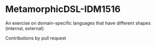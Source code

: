 # MetamorphicDSL-IDM1516

An exercise on domain-specific languages that have different shapes (internal, external) 

Contributions by pull request